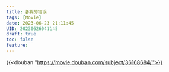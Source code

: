 ```yaml
---
title: 🎬我的错误
tags: [Movie]
date: 2023-06-23 21:11:45
UID: 20230626041145
draft: true
toc: false
feature: 
---
```


{{<douban "https://movie.douban.com/subject/36168684/">}}